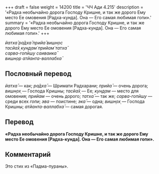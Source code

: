 +++
draft = false
weight = 14200
title = 'ЧЧ Ади 4.215'
description = '«Радха необычайно дорога Господу Кришне, и так же дорого Ему место Ее омовения [Радха-кунда]. Она — Его самая любимая гопи».'
summary = '«Радха необычайно дорога Господу Кришне, и так же дорого Ему место Ее омовения [Радха-кунда]. Она — Его самая любимая гопи».'
+++

_йатха̄ ра̄дха̄ прийа̄ вишн̣ос  
тасйа̄х̣ кун̣д̣ам̇ прийам̇ татха̄  
сарва-гопӣшу саиваика̄  
вишн̣ор атйанта-валлабха̄_

## Пословный перевод

_йатха̄_ — как; _ра̄дха̄_ — Шримати Радхарани; _прийа̄_ — очень дорога; _вишн̣ох̣_ — Господа Кришны; _тасйа̄х̣_ — Ее; _кун̣д̣ам_ — место для омовения; _прийам_ — очень дорого; _татха̄_ — так же; _сарва_\-_гопӣшу_ — среди всех _гопи_; _эва_ — поистине; _эка̄_ — одна; _вишн̣ох̣_ — Господа Кришны; _атйанта_\-_валлабха̄_ — самая дорогая.

## Перевод

**«Радха необычайно дорога Господу Кришне, и так же дорого Ему место Ее омовения \[Радха-кунда\]. Она — Его самая любимая гопи».**

## Комментарий

Это стих из «Падма-пураны».
